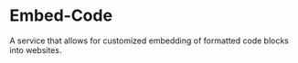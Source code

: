 # Embed-Code
A service that allows for customized embedding of formatted code blocks into websites.
